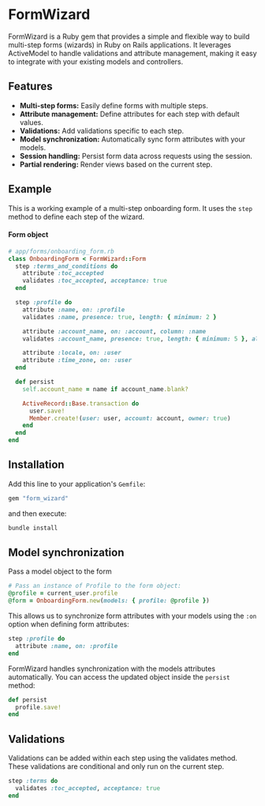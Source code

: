 # FormWizard

FormWizard is a Ruby gem that provides a simple and flexible way to build multi-step forms (wizards) in Ruby on Rails applications. It leverages ActiveModel to handle validations and attribute management, making it easy to integrate with your existing models and controllers.

## Features

- **Multi-step forms:** Easily define forms with multiple steps.
- **Attribute management:** Define attributes for each step with default values.
- **Validations:** Add validations specific to each step.
- **Model synchronization:** Automatically sync form attributes with your models.
- **Session handling:** Persist form data across requests using the session.
- **Partial rendering:** Render views based on the current step.

## Example

This is a working example of a multi-step onboarding form. It uses the `step` method to define each step of the wizard.

#### Form object

```ruby
# app/forms/onboarding_form.rb
class OnboardingForm < FormWizard::Form
  step :terms_and_conditions do
    attribute :toc_accepted
    validates :toc_accepted, acceptance: true
  end

  step :profile do
    attribute :name, on: :profile
    validates :name, presence: true, length: { minimum: 2 }

    attribute :account_name, on: :account, column: :name
    validates :account_name, presence: true, length: { minimum: 5 }, allow_blank: true

    attribute :locale, on: :user
    attribute :time_zone, on: :user
  end

  def persist
    self.account_name = name if account_name.blank?

    ActiveRecord::Base.transaction do
      user.save!
      Member.create!(user: user, account: account, owner: true)
    end
  end
end
```

## Installation

Add this line to your application's `Gemfile`:

```ruby
gem "form_wizard"
```

and then execute:

```bash
bundle install
```

## Model synchronization

Pass a model object to the form

```ruby
# Pass an instance of Profile to the form object:
@profile = current_user.profile
@form = OnboardingForm.new(models: { profile: @profile })
```

This allows us to synchronize form attributes with your models using the `:on` option when defining form attributes:

```ruby
step :profile do
  attribute :name, on: :profile
end
```

FormWizard handles synchronization with the models attributes automatically. You can access the updated object inside the `persist` method:

```ruby
def persist
  profile.save!
end
```

## Validations

Validations can be added within each step using the validates method. These validations are conditional and only run on the current step.

```ruby
step :terms do
  validates :toc_accepted, acceptance: true
end
```
